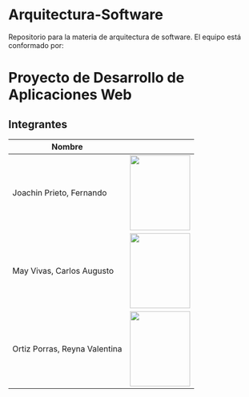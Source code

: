 # Arquitectura-Software

Repositorio para la materia de arquitectura de software. El equipo está conformado por:
# Proyecto de Desarrollo de Aplicaciones Web

## Integrantes 

| Nombre | <!-- --> |
|--------|-|
|Joachin Prieto, Fernando|<img src="" width="120" height="150">|
|May Vivas, Carlos Augusto| <img src="" width="120" height="150"> |
|Ortiz Porras, Reyna Valentina| <img src="" width="120" height="150">|
